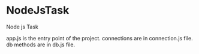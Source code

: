 # NodeJsTask
Node js Task


app.js is the entry point of the project.
connections are in connection.js file.
db methods are in db.js file.

